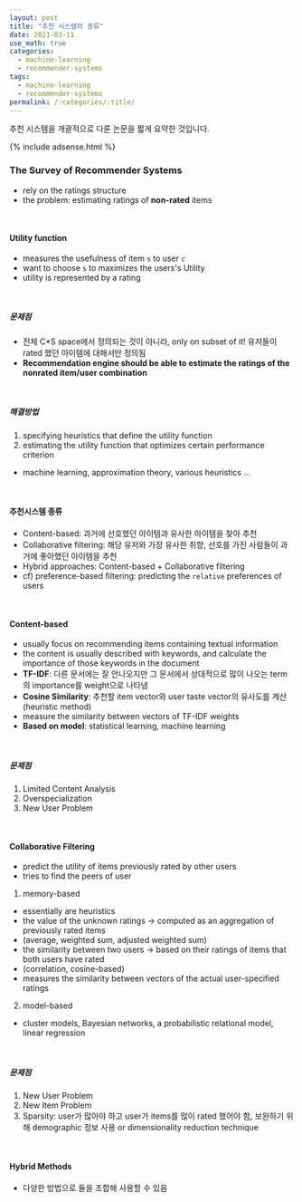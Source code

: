 ```yaml
---
layout: post
title: "추천 시스템의 종류"
date: 2021-03-11
use_math: true
categories:
  - machine-learning
  - recommender-systems
tags:
  - machine-learning
  - recommender-systems
permalink: /:categories/:title/
---
```

추천 시스템을 개괄적으로 다룬 논문을 짧게 요약한 것입니다.

{% include adsense.html %}

### The Survey of Recommender Systems
- rely on the ratings structure
- the problem: estimating ratings of **non-rated** items

<br/>

#### Utility function
- measures the usefulness of item `s` to user `c`
- want to choose `s` to maximizes the users's Utility
- utility is represented by a rating

<br/>

##### 문제점
- 전체 C*S space에서 정의되는 것이 아니라, only on subset of it! 유저들이 rated 했던 아이템에 대해서만 정의됨
- **Recommendation engine should be able to estimate the ratings of the nonrated item/user combination**

<br/>

##### 해결방법
1) specifying heuristics that define the utility function
2) estimating the utility function that optimizes certain performance criterion
- machine learning, approximation theory, various heuristics ...

<br/>

#### 추천시스템 종류
- Content-based: 과거에 선호했던 아이템과 유사한 아이템을 찾아 추천
- Collaborative filtering: 해당 유저와 가장 유사한 취향, 선호를 가진 사람들이 과거에 좋아했던 아이템을 추천
- Hybrid approaches: Content-based + Collaborative filtering
- cf) preference-based filtering: predicting the `relative` preferences of users

<br/>

#### Content-based
- usually focus on recommending items containing textual information
- the content is usually described with keywords, and calculate the importance of those keywords in the document
- **TF-IDF**: 다른 문서에는 잘 안나오지만 그 문서에서 상대적으로 많이 나오는 term의 importance를 weight으로 나타냄
- **Cosine Similarity**: 추천할 item vector와 user taste vector의 유사도를 계산 (heuristic method)
- measure the similarity between vectors of TF-IDF weights
- **Based on model**: statistical learning, machine learning

<br/>

##### 문제점
1) Limited Content Analysis
2) Overspecialization
3) New User Problem

<br/>

#### Collaborative Filtering
- predict the utility of items previously rated by other users
- tries to find the peers of user
1) memory-based
- essentially are heuristics
- the value of the unknown ratings -> computed as an aggregation of previously rated items
- (average, weighted sum, adjusted weighted sum)
- the similarity between two users -> based on their ratings of items that both users have rated
- (correlation, cosine-based)
- measures the similarity between vectors of the actual user-specified ratings

2) model-based
- cluster models, Bayesian networks, a probabilistic relational model, linear regression

<br/>

##### 문제점
1) New User Problem
2) New Item Problem
3) Sparsity: user가 많아야 하고 user가 items를 많이 rated 했어야 함, 보완하기 위해 demographic 정보 사용 or dimensionality reduction technique

<br/>

#### Hybrid Methods
- 다양한 방법으로 둘을 조합해 사용할 수 있음
